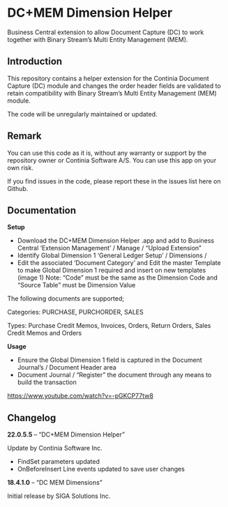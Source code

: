 # DC+MEM Dimension Helper
Business Central extension to allow Document Capture (DC) to work together with Binary Stream’s Multi Entity Management (MEM).
## Introduction ##
This repository contains a helper extension for the Continia Document Capture (DC) module and changes the order header fields are validated to retain compatibility with Binary Stream’s Multi Entity Management (MEM) module. 

The code will be unregularly maintained or updated.
## Remark ##
You can use this code as it is, without any warranty or support by the repository owner or Continia Software A/S. You can use this app on your own risk.

If you find issues in the code, please report these in the issues list here on Github.
## Documentation ##
**Setup**
- Download the DC+MEM Dimension Helper .app and add to Business Central
‘Extension Management’ / Manage / “Upload Extension”
- Identify Global Dimension 1
‘General Ledger Setup’ / Dimensions / 
- Edit the associated ‘Document Category’ and Edit the master Template to make Global Dimension 1 required and insert on new templates (image 1)
Note: “Code” must be the same as the Dimension Code and “Source Table” must be Dimension Value


The following documents are supported;

Categories: PURCHASE, PURCHORDER, SALES

Types: Purchase Credit Memos, Invoices, Orders, Return Orders, Sales Credit Memos and Orders


**Usage**
- Ensure the Global Dimension 1 field is captured in the Document Journal’s / Document Header area
- Document Journal / “Register” the document through any means to build the transaction

https://www.youtube.com/watch?v=-pGKCP77tw8

## Changelog ##
**22.0.5.5** – “DC+MEM Dimension Helper”

Update by Continia Software Inc. 
- FindSet parameters updated
- OnBeforeInsert Line events updated to save user changes

**18.4.1.0** – “DC MEM Dimensions” 

Initial release by SIGA Solutions Inc. 
